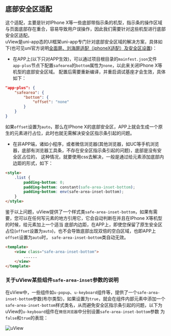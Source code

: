## 底部安全区适配

这个适配，主要是针对IPhone X等一些底部带指示条的机型，指示条的操作区域与页面底部存在重合，容易导致用户误操作，因此我们需要针对这些机型进行底部安全区适配。  
uView是uni-app态的UI框架uni-app专门针对底部安全区域的解决方案，具体如下(也可见uni官方说明[全面屏、刘海屏适配（iphoneX适配）及安全区设置](https://ask.dcloud.net.cn/article/35564))：
- 在APP上(以下只对APP生效)，可以通过项目根目录的`mainfest.json`文件`app-plus`节点下配置`safearea`的`bottom`属性为`none`，以此来关闭IPhone X等机型的底部安全区域。
配置后需要重新编译，并重启调试基座才会生效，具体如下：

``` json
"app-plus": {
	"safearea": {
		"bottom": {
			"offset": "none"
		}
	}
}
```
如果`offset`设置为`auto`，那么在IPhone X的底部安全区，APP上就会生成一个原生的元素进行占位，此时也就无需解决安全区指示条引起的问题。

- 在非APP端，诸如小程序，或者微信浏览器(其他浏览器，如UC等手机浏览器，底部有浏览器工具条，不存在安全区指示条引起的问题)，底部是没有安全区占位的，
这种情况，就要使用css去解决，一般是通过给元素添加底部内边距的形式，如下：

``` html 
<style>  
	.list {  
		padding-bottom: 0;  
		padding-bottom: constant(safe-area-inset-bottom);  
		padding-bottom: env(safe-area-inset-bottom);  
	}  
</style>
```

鉴于以上问题，uView提供了一个样式类`safe-area-inset-bottom`，如果有需要，您可以在任何写元素的地方引用它，它会自动判断在并且在IPhone X等机型的时候，给元素加上一个适当
底部内边距，在APP上，即使您保留了原生安全区占位(`offset`设置为`auto`)，也不会导致底部出现双倍的空白区域，也即APP上`offset`设置为`auto`时，
`safe-area-inset-bottom`类自动无效。
``` html 
<template>
	<view class="safe-area-inset-bottom">
		......
	</view>
</template>
```

### 关于uView某些组件`safe-area-inset`参数的说明

在uView中，一些组件如`u-popup`、`u-keyboard`组件等，提供了一个`safe-area-inset-bottom`参数(布尔类型)，如果设置为`true`，就会在组件内部元素中添加一个
`safe-area-inset-bottom`样式类名，从而避免安全区指示条引起的问题，以下为uView的`u-keyboard`组件在`微信浏览器`中分别设置`safe-area-inset-bottom`参数
为`false`和`true`的表现：

<div>
	<img src="/docs/common/keyboard.png" alt="uView" class="logo">
</div>